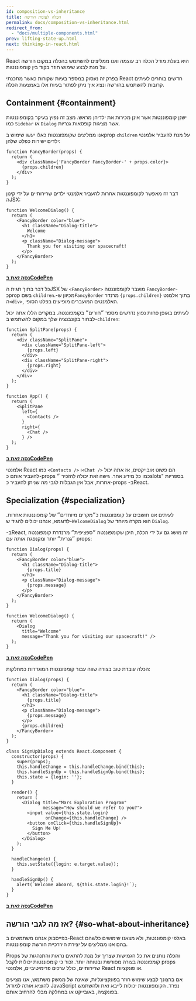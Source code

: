 ```yaml
---
id: composition-vs-inheritance
title: הכלה לעומת הורשה
permalink: docs/composition-vs-inheritance.html
redirect_from:
  - "docs/multiple-components.html"
prev: lifting-state-up.html
next: thinking-in-react.html
---
```


React היא בעלת מודל הכלה רב עוצמה ואנו ממליצים להשתמש בהכלה במקום הורשה על מנת לבצע שימוש חוזר בקוד בין קומפוננטות.

בפרק זה נעסוק במספר בעיות שקורות כאשר מתכנתי React חדשים בוחרים לעיתים קרובות להשתמש בהורשה ונציג איך ניתן לפתור בעיות אלו באמצעות הכלה.

## Containment {#containment}

ישנן קומפוננטות אשר אינן מכירות את ילדיהן מראש. מצב זה נפוץ בעיקר בקומפוננטות כמו `Sidebar` או `Dialog` אשר מציגות קופסאות גנריות.

אנו ממליצים שקומפוננטות כאלו יעשו שימוש בprop `children` על מנת להעביר אלמנטי ילדים ישירות כפלט שלהן:

```js{4}
function FancyBorder(props) {
  return (
    <div className={'FancyBorder FancyBorder-' + props.color}>
      {props.children}
    </div>
  );
}
```

דבר זה מאפשר לקומפוננטות אחרות להעביר אלמנטי ילדים שרירותיים על ידי קינון הJSX:

```js{4-9}
function WelcomeDialog() {
  return (
    <FancyBorder color="blue">
      <h1 className="Dialog-title">
        Welcome
      </h1>
      <p className="Dialog-message">
        Thank you for visiting our spacecraft!
      </p>
    </FancyBorder>
  );
}
```

**[נסה זאת בCodePen](https://codepen.io/gaearon/pen/ozqNOV?editors=0010)**

כל דבר בתוך תגית הJSX של `<FancyBorder>` מועבר לקומפוננטה `FancyBorder`-כprop בשם `children`.-מכיוון ש`FancyBorder` מרנדר `{props.children}` בתוך אלמנט ה`<div>`, האלמנטים המועברים מופיעים בפלט הסופי.

לעיתים באופן פחות נפוץ נדרשים מספר ״חורים״ בקומפוננטה. במקרים הללו אתה יכול לבחור בקונבנציה שלך במקום להשתמש ב-`children`:

```js{5,8,18,21}
function SplitPane(props) {
  return (
    <div className="SplitPane">
      <div className="SplitPane-left">
        {props.left}
      </div>
      <div className="SplitPane-right">
        {props.right}
      </div>
    </div>
  );
}

function App() {
  return (
    <SplitPane
      left={
        <Contacts />
      }
      right={
        <Chat />
      } />
  );
}
```

[**נסה זאת בCodePen**](https://codepen.io/gaearon/pen/gwZOJp?editors=0010)

אלמנטי React כמו `<Contacts />` ו`<Chat />` הם פשוט אובייקטים, אז אתה יכול להעביר אותם כ-props כמו כל מידע אחר. גישה זאת יכולה להזכיר ״slots" בספריות אחרות, אבל אין הגבלות לגבי מה שניתן להעביר כ-props -בReact.

## Specialization {#specialization}

לעיתים אנו חושבים על קומפוננטות כ״מקרים מיוחדים״ של קומפוננטות אחרות. לדוגמא, אנחנו יכולים להגיד ש-`WelcomeDialog` הוא מקרה מיוחד של `Dialog`.

-בReact, זה מושג גם על ידי הכלה, היכן שקומפוננטה ״ספציפית״ מרנדרת קומפוננטה ״גנרית״ יותר ומקנפגת אותה עם props:

```js{5,8,16-18}
function Dialog(props) {
  return (
    <FancyBorder color="blue">
      <h1 className="Dialog-title">
        {props.title}
      </h1>
      <p className="Dialog-message">
        {props.message}
      </p>
    </FancyBorder>
  );
}

function WelcomeDialog() {
  return (
    <Dialog
      title="Welcome"
      message="Thank you for visiting our spacecraft!" />
  );
}
```

[**נסה זאת בCodePen**](https://codepen.io/gaearon/pen/kkEaOZ?editors=0010)

הכלה עובדת טוב בצורה שווה עבור קומפוננטות המוגדרות כמחלקות:

```js{10,27-31}
function Dialog(props) {
  return (
    <FancyBorder color="blue">
      <h1 className="Dialog-title">
        {props.title}
      </h1>
      <p className="Dialog-message">
        {props.message}
      </p>
      {props.children}
    </FancyBorder>
  );
}

class SignUpDialog extends React.Component {
  constructor(props) {
    super(props);
    this.handleChange = this.handleChange.bind(this);
    this.handleSignUp = this.handleSignUp.bind(this);
    this.state = {login: ''};
  }

  render() {
    return (
      <Dialog title="Mars Exploration Program"
              message="How should we refer to you?">
        <input value={this.state.login}
               onChange={this.handleChange} />
        <button onClick={this.handleSignUp}>
          Sign Me Up!
        </button>
      </Dialog>
    );
  }

  handleChange(e) {
    this.setState({login: e.target.value});
  }

  handleSignUp() {
    alert(`Welcome aboard, ${this.state.login}!`);
  }
}
```

[**נסה זאת בCodePen**](https://codepen.io/gaearon/pen/gwZbYa?editors=0010)

## אז מה לגבי הורשה? {#so-what-about-inheritance}

בפייסבוק אנחנו משתמשים ב-React באלפי קומפוננטות, ולא מצאנו שימושים כלשהם בהם אנו ממליצים על יצירת היררכיית הורשת קומפוננטות.

Props והכלה נותנים את כל הגמישות שצריך על מנת להתאים נראות והתנהגות של קומפוננטה בצורה מפורשת ובטוחה יותר. זכור כי קומפוננטות יכולות לקבל props שרירותיים, כולל ערכים פרימיטיביים, אלמנטי React או פונקציות.

אם ברצונך לבצע שימוש חוזר בפונקציונליות, שאינה של ממשק משתמש, אנו מציעים להוציא אותה למודול JavaScript נפרד. הקומפוננטות יכולות לייבא זאת ולהשתמש בפונקציה, באובייקט או במחלקה מבלי להרחיב אותם.
